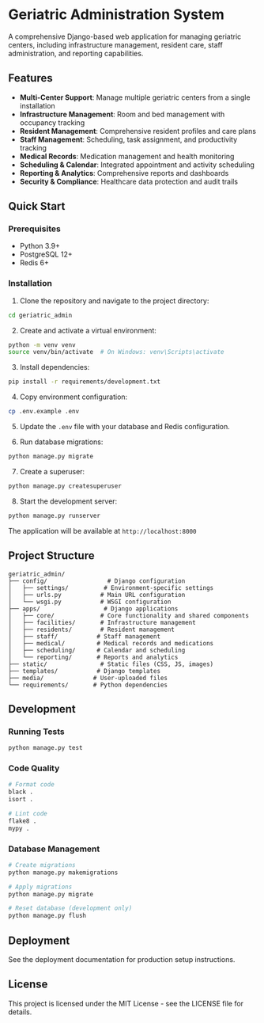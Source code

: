 # Geriatric Administration System

A comprehensive Django-based web application for managing geriatric centers, including infrastructure management, resident care, staff administration, and reporting capabilities.

## Features

- **Multi-Center Support**: Manage multiple geriatric centers from a single installation
- **Infrastructure Management**: Room and bed management with occupancy tracking
- **Resident Management**: Comprehensive resident profiles and care plans
- **Staff Management**: Scheduling, task assignment, and productivity tracking
- **Medical Records**: Medication management and health monitoring
- **Scheduling & Calendar**: Integrated appointment and activity scheduling
- **Reporting & Analytics**: Comprehensive reports and dashboards
- **Security & Compliance**: Healthcare data protection and audit trails

## Quick Start

### Prerequisites

- Python 3.9+
- PostgreSQL 12+
- Redis 6+

### Installation

1. Clone the repository and navigate to the project directory:
```bash
cd geriatric_admin
```

2. Create and activate a virtual environment:
```bash
python -m venv venv
source venv/bin/activate  # On Windows: venv\Scripts\activate
```

3. Install dependencies:
```bash
pip install -r requirements/development.txt
```

4. Copy environment configuration:
```bash
cp .env.example .env
```

5. Update the `.env` file with your database and Redis configuration.

6. Run database migrations:
```bash
python manage.py migrate
```

7. Create a superuser:
```bash
python manage.py createsuperuser
```

8. Start the development server:
```bash
python manage.py runserver
```

The application will be available at `http://localhost:8000`

## Project Structure

```
geriatric_admin/
├── config/                 # Django configuration
│   ├── settings/          # Environment-specific settings
│   ├── urls.py           # Main URL configuration
│   └── wsgi.py           # WSGI configuration
├── apps/                  # Django applications
│   ├── core/             # Core functionality and shared components
│   ├── facilities/       # Infrastructure management
│   ├── residents/        # Resident management
│   ├── staff/           # Staff management
│   ├── medical/         # Medical records and medications
│   ├── scheduling/      # Calendar and scheduling
│   └── reporting/       # Reports and analytics
├── static/               # Static files (CSS, JS, images)
├── templates/           # Django templates
├── media/              # User-uploaded files
└── requirements/       # Python dependencies
```

## Development

### Running Tests

```bash
python manage.py test
```

### Code Quality

```bash
# Format code
black .
isort .

# Lint code
flake8 .
mypy .
```

### Database Management

```bash
# Create migrations
python manage.py makemigrations

# Apply migrations
python manage.py migrate

# Reset database (development only)
python manage.py flush
```

## Deployment

See the deployment documentation for production setup instructions.

## License

This project is licensed under the MIT License - see the LICENSE file for details.